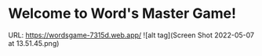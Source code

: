 # Welcome to Word's Master Game!
URL: https://wordsgame-7315d.web.app/
![alt tag](Screen Shot 2022-05-07 at 13.51.45.png)
